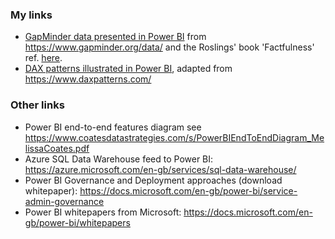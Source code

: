 ### My links

- [GapMinder data presented in Power BI](https://github.com/TomFox7/PowerBI-samples-GapMinder) 
  from <https://www.gapminder.org/data/> and the Roslings' book 'Factfulness' ref. [here](https://en.wikipedia.org/wiki/Factfulness:_Ten_Reasons_We%27re_Wrong_About_the_World_%E2%80%93_and_Why_Things_Are_Better_Than_You_Think).
- [DAX patterns illustrated in Power BI](https://github.com/TomFox7/PowerBI-samples-DAX-patterns), 
  adapted from <https://www.daxpatterns.com/>
  
### Other links

- Power BI end-to-end features diagram see <https://www.coatesdatastrategies.com/s/PowerBIEndToEndDiagram_MelissaCoates.pdf>
- Azure SQL Data Warehouse feed to Power BI: <https://azure.microsoft.com/en-gb/services/sql-data-warehouse/>
- Power BI Governance and Deployment approaches (download whitepaper): <https://docs.microsoft.com/en-gb/power-bi/service-admin-governance>
- Power BI whitepapers from Microsoft: <https://docs.microsoft.com/en-gb/power-bi/whitepapers>
